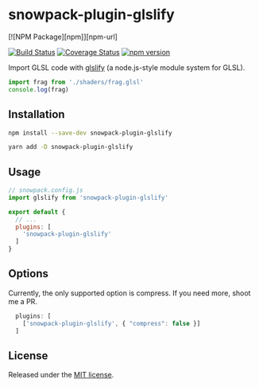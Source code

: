 # snowpack-plugin-glslify

[![NPM Package][npm]][npm-url]

[![Build Status](https://travis-ci.org/borisdiakur/snowpack-plugin-glslify.svg?branch=main)](https://travis-ci.org/borisdiakur/snowpack-plugin-glslify)
[![Coverage Status](https://coveralls.io/repos/borisdiakur/snowpack-plugin-glslify/badge.svg?branch=main)](https://coveralls.io/r/borisdiakur/snowpack-plugin-glslify?branch=main)
[![npm version](https://badge.fury.io/js/snowpack-plugin-glslify.svg)](http://badge.fury.io/js/snowpack-plugin-glslify)

Import GLSL code with [glslify](https://github.com/glslify/glslify) (a node.js-style module system for GLSL).

```js
import frag from './shaders/frag.glsl'
console.log(frag)
```

## Installation

```sh
npm install --save-dev snowpack-plugin-glslify
```
```sh
yarn add -D snowpack-plugin-glslify
```

## Usage

```js
// snowpack.config.js
import glslify from 'snowpack-plugin-glslify'

export default {
  // ...
  plugins: [
    'snowpack-plugin-glslify'
  ]
}
```

## Options

Currently, the only supported option is compress.
If you need more, shoot me a PR. 

```js
  plugins: [
    ['snowpack-plugin-glslify', { "compress": false }]
  ]
```

## License

Released under the [MIT license](LICENSE).